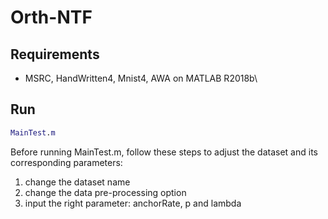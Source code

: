 # Orth-NTF
## Requirements
- MSRC, HandWritten4, Mnist4, AWA on MATLAB R2018b\
## Run
```matlab
MainTest.m
```
Before running MainTest.m, follow these steps to adjust the dataset and its corresponding parameters:
1. change the dataset name
2. change the data pre-processing option
3. input the right parameter: anchorRate, p and lambda
